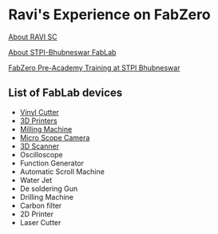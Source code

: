 # Ravi's Experience on FabZero

[About RAVI SC](mdfiles/aboutme.md)

[About STPI-Bhubneswar FabLab](mdfiles/fablabstpi.md)

[FabZero Pre-Academy Training at STPI Bhubneswar](mdfiles/training.md)

## List of FabLab devices

- [Vinyl Cutter](mdfiles/vinylcutter.md)
- [3D Printers](mdfiles/3dprinter.md)
- [Milling Machine](mdfiles/millingmachine.md)
- [Micro Scope Camera](mdfiles/microscope.md)
- [3D Scanner](mdfiles/3dscanner.md)
- Oscilloscope
- Function Generator
- Automatic Scroll Machine
- Water Jet
- De soldering Gun
- Drilling Machine
- Carbon filter
- 2D Printer
- Laser Cutter
